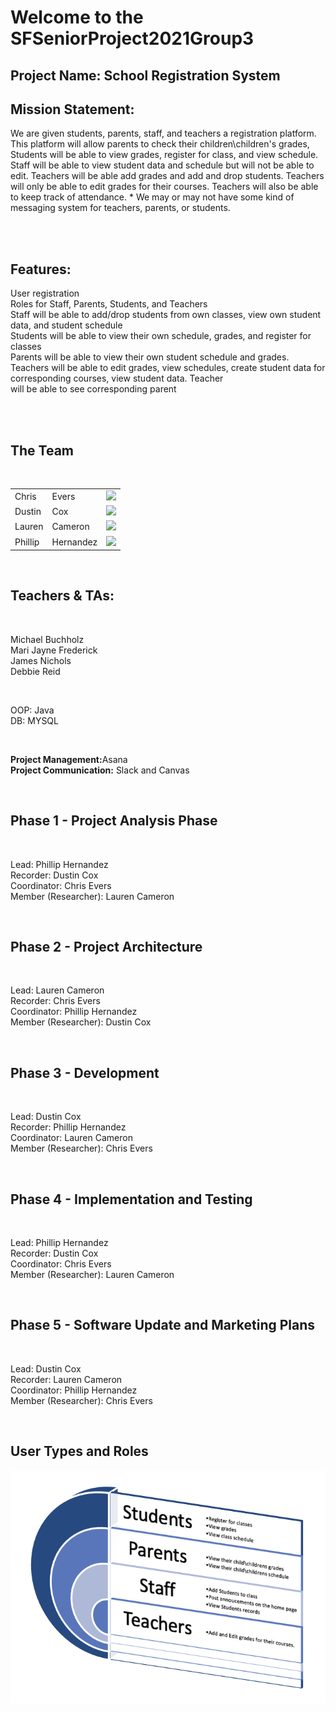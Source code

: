 <h1>Welcome to the SFSeniorProject2021Group3</h1>

<h2>Project Name: School Registration System</h2>

<h2>Mission Statement:</h2>
<p>We are given students, parents, staff, and teachers a registration platform. This platform will allow parents to check their children\children's grades, Students will be able to view grades, register for class, and view schedule. Staff will be able to view student data and schedule but will not be able to edit. Teachers will be able add grades and add and drop students. Teachers will only be able to edit grades for their courses. Teachers will also be able to keep track of attendance. * We may or may not have some kind of messaging system for teachers, parents, or students.</p></br></br>

<h2>Features:</h2>
<p>User registration </br>
Roles for Staff, Parents, Students, and Teachers </br>
Staff will be able to add/drop students from own classes, view own student data, and student schedule </br>
Students will be able to view their own schedule, grades, and register for classes </br>
Parents will be able to view their own student schedule and grades. </br>
Teachers will be able to edit grades, view schedules, create student data for corresponding courses, view student data. Teacher </br>
will be able to see corresponding parent</p> </br></br>

<h2>The Team</h2></br>
<table style="border: none">
  <tr>
    <td>Chris</td>
    <td>Evers</td>
    <td><img src="https://courses.sfcollege.edu/images/thumbnails/26690696/wYAZZ851OYwEeAtMb0d4bjI4nG2sOGyOTrdezXNp" /></td>
  </tr>
  <tr>
    <td>Dustin</td>
    <td>Cox</td>
    <td><img src="https://courses.sfcollege.edu/images/thumbnails/24277326/Ya6KjHxfxSq5jIXUTDGJV6CE16hY6Xgi9FiJfQV9" /></td>
  </tr>
    <tr>
    <td>Lauren</td>
    <td>Cameron</td>
    <td><img src="https://courses.sfcollege.edu/images/thumbnails/33034152/DdtVWZbop0We3aZ301ABvi2m0CJIXmNHUQeYYdQt" /></td>
  </tr>
   <tr>
    <td>Phillip</td>
    <td>Hernandez</td>
    <td><img src="https://courses.sfcollege.edu/images/thumbnails/23040304/oFja9TYTGIwzs5ItXdNkB60OfYmvp6FKevydzcPl" /></td>
  </tr>
</table>

</br>


<h2>Teachers & TAs:</h2></br>
<p>Michael Buchholz</br>
Mari Jayne Frederick</br>
James Nichols</br>
Debbie Reid</p></br>

<p>OOP: Java</br>
DB: MYSQL</P></br>

<p>
<b>Project Management:</b>Asana </br>
<b>Project Communication:</b> Slack and Canvas </p></br>

<h2>Phase 1 -  Project Analysis Phase</h2></br>
<p>Lead: Phillip Hernandez</br>
Recorder: Dustin Cox</br>
Coordinator: Chris Evers</br>
Member (Researcher): Lauren Cameron</p></br>

<h2>Phase 2 - Project Architecture</h2></br>
<p>Lead: Lauren Cameron</br>
Recorder: Chris Evers</br>
Coordinator: Phillip Hernandez</br>
Member (Researcher): Dustin Cox</p></br>

<h2>Phase 3 - Development</h2></br>
<p>Lead: Dustin Cox</br>
Recorder: Phillip Hernandez</br>
Coordinator: Lauren Cameron</br>
Member (Researcher): Chris Evers</p></br>

<h2>Phase 4 - Implementation and Testing</h2></br>
<p>Lead: Phillip Hernandez</br>
Recorder: Dustin Cox</br>
Coordinator: Chris Evers</br>
Member (Researcher): Lauren Cameron</p></br>

<h2>Phase 5 - Software Update and Marketing Plans</h2></br>
<p>Lead: Dustin Cox</br>
Recorder: Lauren Cameron</br>
Coordinator: Phillip Hernandez</br>
Member (Researcher): Chris Evers</p></br>

<h2>User Types and Roles</h2>

<img src="assets/img/rolesAndType.png" />




